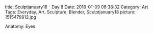 title: Sculptjanuary18 - Day 8
Date: 2018-01-09 06:38:32
Category: Art
Tags: Everyday, Art, Sculpture, Blender, Sculptjanuary18
picture: 1515479912.jpg

Anatomy: Eyes
